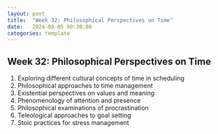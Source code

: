 ```yaml
---
layout: post
title:  "Week 32: Philosophical Perspectives on Time"
date:   2024-08-05 00:30:00
categories: template
---
```



## Week 32: Philosophical Perspectives on Time
1. Exploring different cultural concepts of time in scheduling
2. Philosophical approaches to time management
3. Existential perspectives on values and meaning
4. Phenomenology of attention and presence
5. Philosophical examinations of procrastination
6. Teleological approaches to goal setting
7. Stoic practices for stress management

